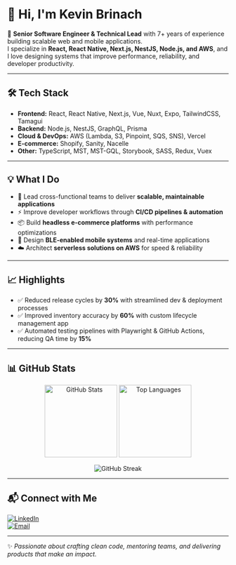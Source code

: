 # 👋 Hi, I'm Kevin Brinach  

🚀 **Senior Software Engineer & Technical Lead** with 7+ years of experience building scalable web and mobile applications.  
I specialize in **React, React Native, Next.js, NestJS, Node.js, and AWS**, and I love designing systems that improve performance, reliability, and developer productivity.  

---

## 🛠️ Tech Stack  

- **Frontend:** React, React Native, Next.js, Vue, Nuxt, Expo, TailwindCSS, Tamagui  
- **Backend:** Node.js, NestJS, GraphQL, Prisma  
- **Cloud & DevOps:** AWS (Lambda, S3, Pinpoint, SQS, SNS), Vercel  
- **E-commerce:** Shopify, Sanity, Nacelle  
- **Other:** TypeScript, MST, MST-GQL, Storybook, SASS, Redux, Vuex  

---

## 💡 What I Do  

- 🧩 Lead cross-functional teams to deliver **scalable, maintainable applications**  
- ⚡ Improve developer workflows through **CI/CD pipelines & automation**  
- 📦 Build **headless e-commerce platforms** with performance optimizations  
- 📲 Design **BLE-enabled mobile systems** and real-time applications  
- ☁️ Architect **serverless solutions on AWS** for speed & reliability  

---

## 📈 Highlights  

- ✅ Reduced release cycles by **30%** with streamlined dev & deployment processes  
- ✅ Improved inventory accuracy by **60%** with custom lifecycle management app  
- ✅ Automated testing pipelines with Playwright & GitHub Actions, reducing QA time by **15%**  

---

## 📊 GitHub Stats  

<p align="center">
  <img src="https://github-readme-stats.vercel.app/api?username=kevinbrinach&show_icons=true&theme=radical" alt="GitHub Stats" height="165"/>
  <img src="https://github-readme-stats.vercel.app/api/top-langs/?username=kevinbrinach&layout=compact&theme=radical" alt="Top Languages" height="165"/>
</p>

<p align="center">
  <img src="https://streak-stats.demolab.com?user=kevinbrinach&theme=radical" alt="GitHub Streak"/>
</p>

---

## 📬 Connect with Me  

[![LinkedIn](https://img.shields.io/badge/LinkedIn-0077B5?style=for-the-badge&logo=linkedin&logoColor=white)](https://www.linkedin.com/in/kevin-brinach/)  
[![Email](https://img.shields.io/badge/Email-kevinbrinach%40gmail.com-red?style=for-the-badge&logo=gmail&logoColor=white)](mailto:kevinbrinach@gmail.com)  

---

✨ *Passionate about crafting clean code, mentoring teams, and delivering products that make an impact.*  
